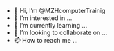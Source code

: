 - 👋 Hi, I’m @MZHcomputerTrainig
- 👀 I’m interested in ...
- 🌱 I’m currently learning ...
- 💞️ I’m looking to collaborate on ...
- 📫 How to reach me ...

<!---
MZHcomputerTrainig/MZHcomputerTrainig is a ✨ special ✨ repository because its `README.md` (this file) appears on your GitHub profile.
You can click the Preview link to take a look at your changes.
--->
